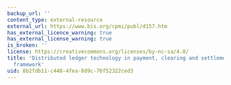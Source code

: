 ```yaml
---
backup_url: ''
content_type: external-resource
external_url: https://www.bis.org/cpmi/publ/d157.htm
has_external_licence_warning: true
has_external_license_warning: true
is_broken: ''
license: https://creativecommons.org/licenses/by-nc-sa/4.0/
title: 'Distributed ledger technology in payment, clearing and settlement: An analytical
  framework'
uid: 8b2fdb11-c448-4fea-8d9c-76f52322ced3
---
```

